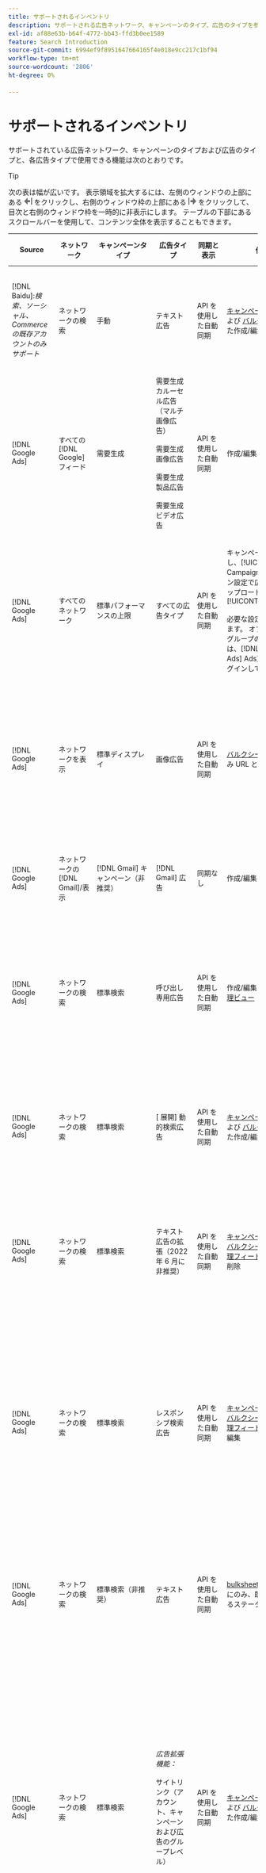 ```yaml
---
title: サポートされるインベントリ
description: サポートされる広告ネットワーク、キャンペーンのタイプ、広告のタイプを参照します。
exl-id: af88e63b-b64f-4772-bb43-ffd3b0ee1589
feature: Search Introduction
source-git-commit: 6994ef9f8951647664165f4e018e9cc217c1bf94
workflow-type: tm+mt
source-wordcount: '2806'
ht-degree: 0%

---
```


# サポートされるインベントリ

サポートされている広告ネットワーク、キャンペーンのタイプおよび広告のタイプと、各広告タイプで使用できる機能は次のとおりです。

>[!TIP]
>
>次の表は幅が広いです。 表示領域を拡大するには、左側のウィンドウの上部にある ![ 左側のウィンドウ枠を非表示にする ](/help/dsp/assets/hide-left-pane.png " 左側のウィンドウ枠を非表示にする ") をクリックし、右側のウィンドウ枠の上部にある ![右側のウィンドウを非表示](/help/dsp/assets/hide-right-pane.png "右側のウィンドウを非表示") をクリックして、目次と右側のウィンドウ枠を一時的に非表示にします。 テーブルの下部にあるスクロールバーを使用して、コンテンツ全体を表示することもできます。

| Source | ネットワーク | キャンペーンタイプ | 広告タイプ | 同期と表示 | 作成/編集 | 追跡 [^1] | 最適化 [^2] | 報告書 | Adobe Analytics サポート [^3] |
|----|----|----|----|----|----|----|----|----|----|
| [!DNL Baidu]:*検索、ソーシャル、Commerceの既存アカウントのみサポート* | ネットワークの検索 | 手動 | テキスト広告 | API を使用した自動同期 | [ キャンペーン管理ビュー ](/help/search-social-commerce/campaign-management/campaigns/campaign-management-options.md) および [ バルクシート ](/help/search-social-commerce/campaign-management/bulksheets/bulksheet-about.md) を使用した作成/編集 | はい | 手動 CPC 入札戦略のみを使用するキャンペーン | 広告レベルのデータ | 検索、ソーシャル、Commerce[!DNL Analytics] 広告レベルのデータを、検索、ソーシャル、Commerceからに <br><br> 信します。 | [!DNL Analytics] |
| [!DNL Google Ads] | すべての [!DNL Google] フィード | 需要生成 | 需要生成カルーセル広告（マルチ画像広告） <br><br> 需要生成画像広告 <br><br> 需要生成製品広告 <br><br> 需要生成ビデオ広告 | API を使用した自動同期 | 作成/編集オプションなし | はい | カルーセル広告と画像広告のみ。ハイブリッドポートフォリオのみ <br><br> 入札と入札戦略のターゲットは、最適化タイプの場合、キャンペーン予算と共にキャンペーンレベルで設定されます。 | 広告レベルのデータ | 検索、ソーシャル、Commerceへの広告レベルのデータ [ アップグレードされた AMO ID トラッキングコードを使用 ](/help/integrations/analytics/ids.md#amo-id-formats)[^4]<br><br> 検索、ソーシャル、Commerceからへの広告レベルのデータ | [!DNL Analytics] |
| [!DNL Google Ads] | すべてのネットワーク | 標準パフォーマンスの上限 | すべての広告タイプ | API を使用した自動同期 | キャンペーンを作成/編集し、[!UICONTROL Campaigns] のキャンペーン設定で広告アセットをアップロードします [!UICONTROL Campaigns]<br><br> 必要な設定のみを使用できます。 オプションの設定とグループのリストについては、[!DNL [!DNL Google Ads] Ads] エディターにログインしてください。 | はい | ハイブリッドポートフォリオでは <br><br> 入札戦略のターゲットのみが、キャンペーンの予算と共にキャンペーンレベルで設定されます。 | キャンペーンレベルのデータ <br><br> グループをリストするデータは使用できず、広告ネットワークは広告レベルのデータを提供しません。 | データを検索、ソーシャル、Commerceに [!DNL Analytics] 動 <br><br>Search、ソーシャル、Commerceから Analytics のキャンペーンレベルのデータ。 アップグレードされた [AMO ID トラッキングコード ](/help/integrations/analytics/ids.md#amo-id-formats) が必要です。 |
| [!DNL Google Ads] | ネットワークを表示 | 標準ディスプレイ | 画像広告 | API を使用した自動同期 | [ バルクシート ](/help/search-social-commerce/campaign-management/bulksheets/bulksheet-about.md) を使用してのみ URL とステータスを編集 | はい。広告ネットワーク内のトラッキングテンプレートにクリックトラッキングタグを手動で追加したとき | — | 広告レベルのデータ（ビュースルーデータなし） | 検索、ソーシャル、Commerce[!DNL Analytics] 広告レベルのデータを検索、ソーシャル、Commerceから Analytics に <br><br> プロイできますが、ビュースルーデータは使用できません |
| [!DNL Google Ads] | ネットワークの [!DNL Gmail]/表示 | [!DNL Gmail] キャンペーン（非推奨） | [!DNL Gmail] 広告 | 同期なし | 作成/編集オプションなし | — | — | 従来のキャンペーンレベルのデータのみ | 検索、ソーシャル、Commerceへの従来の Analytics データ <br><br> 検索、ソーシャル、Commerceからへの従来のキャンペーンレベルのデータ | [!DNL Analytics] |
| [!DNL Google Ads] | ネットワークの検索 | 標準検索 | 呼び出し専用広告 | API を使用した自動同期 | 作成/編集：[ キャンペーン管理ビュー ](/help/search-social-commerce/campaign-management/campaigns/campaign-management-options.md) | はい。アカウントレベルのランディングページサフィックスとトラッキングテンプレートを使用するか、[!DNL [!DNL Google Ads] Ads] マネージャー内の広告レベルで手動で追加します | — | 広告ネットワークからの広告グループレベルのインプレッション数およびクリック数のみ（売上高は含まない） | — |
| [!DNL Google Ads] | ネットワークの検索 | 標準検索 | \[ 展開\] 動的検索広告 | API を使用した自動同期 | [ キャンペーン管理ビュー ](/help/search-social-commerce/campaign-management/campaigns/campaign-management-options.md) および [ バルクシート ](/help/search-social-commerce/campaign-management/bulksheets/bulksheet-about.md) を使用した作成/編集 | はい | はい <br><br> キャンペーンで web サイトのドメインが指定されている場合は広告グループに対して、それ以外の場合は動的検索ターゲットに対して適用されます。 | キャンペーンレベルおよび広告グループレベルのデータ <br><br> 広告ネットワークは、広告レベルのデータを提供しません。 | 検索、ソーシャル、Commerce[!DNL Analytics] キャンペーンおよび広告グループレベルのデータを、検索、ソーシャル、Commerceからに <br><br> き出します。 | [!DNL Analytics] |
| [!DNL Google Ads] | ネットワークの検索 | 標準検索 | テキスト広告の拡張（2022 年 6 月に非推奨） | API を使用した自動同期 | [ キャンペーン管理ビュー ](/help/search-social-commerce/campaign-management/campaigns/campaign-management-options.md)、[ バルクシート ](/help/search-social-commerce/campaign-management/bulksheets/bulksheet-about.md) および [ 在庫管理フィード ](/help/search-social-commerce/campaign-management/inventory-feeds/inventory-feeds-about.md) のみを使用した削除 | はい | — | 広告レベルのデータ | 検索、ソーシャル、Commerce[!DNL Analytics] 広告レベルのデータを、検索、ソーシャル、Commerceからに <br><br> 信します。 | [!DNL Analytics] |
| [!DNL Google Ads] | ネットワークの検索 | 標準検索 | レスポンシブ検索広告 | API を使用した自動同期 | [ キャンペーン管理ビュー ](/help/search-social-commerce/campaign-management/campaigns/campaign-management-options.md)、[ バルクシート ](/help/search-social-commerce/campaign-management/bulksheets/bulksheet-about.md) および [ 在庫管理フィード ](/help/search-social-commerce/campaign-management/inventory-feeds/inventory-feeds-about.md) を使用して作成/編集 | はい | はい | 使用可能なすべての広告要素の広告レベルのデータ <br><br><b> 注：</b> [!DNL [!DNL Google Ads] Ads] は、広告として表示されたテキストの組み合わせに関するデータをネイティブエディター以外で提供していません。 各テキストの組み合わせのレポートについて詳しくは、[[!DNL [!DNL Google Ads] Ads] ドキュメント ](https://support.google.com/google-ads/answer/7684791) を参照してください。 | 検索、ソーシャル、Commerce[!DNL Analytics] 広告レベルのデータを、検索、ソーシャル、Commerceからに <br><br> 信します。 | [!DNL Analytics] |
| [!DNL Google Ads] | ネットワークの検索 | 標準検索（非推奨） | テキスト広告 | API を使用した自動同期 | [bulksheets](/help/search-social-commerce/campaign-management/bulksheets/bulksheet-about.md) を使用した場合にのみ、既存の広告に対するステータスの変更 | はい | はい | 広告レベルのデータ | 検索、ソーシャル、Commerce[!DNL Analytics] 広告レベルのデータを、検索、ソーシャル、Commerceからに <br><br> 信します。 | [!DNL Analytics] |
| [!DNL Google Ads] | ネットワークの検索 | 標準検索 | <i> 広告拡張機能：</i><br><br> サイトリンク（アカウント、キャンペーンおよび広告のグループレベル） | API を使用した自動同期 | [ キャンペーン管理ビュー ](/help/search-social-commerce/campaign-management/campaigns/campaign-management-options.md) および [ バルクシート ](/help/search-social-commerce/campaign-management/bulksheets/bulksheet-about.md) を使用した作成/編集 | —<br><br> サイトリンクには「トラッキングテンプレート」フィールドがありますが、検索、ソーシャルおよびCommerceは、クリックとその結果のコンバージョンを、個々のサイトリンクではなく、関連付けられたキーワードにマップします。 |  – 検索、ソーシャル、Commerceがサイトリンクに最適化されない。 代わりに、サイトリンクが含まれる広告に関連付けられたキーワードに対して最適化が行われます。 | —<br><br> 関連するキーワードのデータを使用できます。 ま [!DNL Google Ads]、サイトリンクレベルのパフォーマンスデータは、「[!DNL Campaigns]」タブ/[!DNL Ad Extensions] タブに表示されます。<br><br> サイトリンクのクリックによって発生した個々のコンバージョンを確認するには、[ トランザクションレポート ](/help/search-social-commerce/reports/management/basic-advanced/transaction-report.md) を生成します。 サイトリンクの [!UICONTROL Link Type] の列の値は <code>sl:&lt; サイトリンクテキスト > です</code>sl:See Current Offers など。 | 検索、ソーシャル、Commerceからに関連付けられたキーワードのみのデータ | [!DNL Analytics] |
| [!DNL Google Ads] | ネットワークの検索 | 標準検索 | <i> その他の広告拡張機能：</i><br><br>Callout 拡張機能 <br><br>Location 拡張機能 <br><br>Phone 拡張機能 | API を使用した自動同期 | [ キャンペーン管理ビュー ](/help/search-social-commerce/campaign-management/campaigns/campaign-management-options.md) を使用してコールアウトおよび電話拡張機能を管理します。<br><br> 場所の拡張機能は使用できません。既存の場所の拡張機能の関連付けは同期されますが、削除のみできます。 | —<br><br> サイトリンクには「トラッキングテンプレート」フィールドがありますが、検索、ソーシャルおよびCommerceは、クリックとその結果のコンバージョンを、個々のサイトリンクではなく、関連付けられたキーワードにマップします。<br><br> 他のタイプの広告エクステンションにはトラッキングする URL がなく、検索、ソーシャル、Commerceでコンバージョンデータをマッピングすることはできません。 | — | - <br><br>[!DNL Google Ads] は、広告の拡張機能のクリックを、拡張機能が含まれている広告に関連付けられたキーワードにマップします。<br><br> 検索、ソーシャル、Commerceでは、拡張レベルでのコストやクリックのデータを利用できません。 [!DNL Google Ads] では、コストを表示し、「[!DNL Campaigns]」タブ/「[!DNL Ad Extensions]」タブの拡張機能レベルでデータをクリックできます。<br><br> サイトリンクのクリックによって発生した個々のコンバージョンを確認するには、[ トランザクションレポート ](/help/search-social-commerce/reports/management/basic-advanced/transaction-report.md) を生成します。 サイトリンクの [!UICONTROL Link Type] の列は <code>sl:&lt; サイトリンクテキスト ></code>sl:See Current Offers など。 | 検索、ソーシャル、Commerceからに関連付けられたキーワードのみのデータ | [!DNL Analytics] |
| [!DNL Google Ads] | ショッピングネットワーク | 標準ショッピング | 商品ショッピング広告（Creativeタイプ「商品」） | API を使用した自動同期 | 広告コピーは、広告グループの製品グループに対して自動的に生成されます。 [ バルクシート ](/help/search-social-commerce/campaign-management/bulksheets/bulksheet-about.md) および [ 在庫管理フィード ](/help/search-social-commerce/campaign-management/inventory-feeds/inventory-feeds-about.md)<br><br> を使用してのみ広告ステータスを編集します。親キャンペーン、広告グループおよび製品グループを作成し、[ キャンペーン管理ビュー ](/help/search-social-commerce/campaign-management/campaigns/campaign-management-options.md)、[ バルクシート ](/help/search-social-commerce/campaign-management/bulksheets/bulksheet-about.md) および [ 在庫管理フィード ](/help/search-social-commerce/campaign-management/inventory-feeds/inventory-feeds-about.md) を使用してそのステータスのみを編集できます。 | はい。広告ネットワーク内のトラッキングテンプレートにクリックトラッキングタグを手動で追加したとき | はい | キャンペーンレベル、広告グループレベルおよび製品グループレベルのデータ [!DNL Google Ads] は、ショッピングキャンペーンの広告レベルのパフォーマンスデータは提供されません。 | 検索、ソーシャル、Commerce[!DNL Analytics] キャンペーン、広告グループおよび商品グループの各レベルのデータを、検索、ソーシャル、Commerceからにデータを <br><br> き出します。 | [!DNL Analytics] |
| [!DNL Google Ads] | [!DNL YouTube] | ビデオ | ビデオ広告 | API 経由で同期するには、[ オプトイン ](/help/search-social-commerce/tools/sync-inventory.md)<br><br> ベーシック広告の詳細のみ必要で、サムネールは不要です | 作成/編集オプションなし | はい。広告ネットワーク内のトラッキングテンプレートにクリックトラッキングタグを手動で追加したとき | ハイブリッドポートフォリオのみで [!UICONTROL Maximize Conversions] 入札戦略を使用するキャンペーン <br><br> ハイブリッドポートフォリオには、[!DNL YouTube] キャンペーンのみを含める必要があります。 | キャンペーンレベルおよび広告グループレベルのデータ <br><br> 広告ネットワークは、広告レベルのデータを提供しません。 | 検索、ソーシャル、Commerce[!DNL Analytics] キャンペーンおよび広告グループレベルのデータを、検索、ソーシャル、Commerceからに <br><br> き出します。 | [!DNL Analytics] |
| [!DNL Microsoft Advertising] | すべてのネットワーク | 標準パフォーマンスの上限 | すべての広告タイプ | API を使用した自動同期 | [!UICONTROL Campaigns]/[!UICONTROL Campaigns] でキャンペーンを作成/編集します。 | はい | ハイブリッドポートフォリオでは <br><br> 入札戦略のターゲットのみが、キャンペーンの予算と共にキャンペーンレベルで設定されます。 | アセットグループレベルのデータ <br><br> 広告ネットワークは、広告レベルのデータを提供しません。 | 検索、ソーシャル、Commerceへのデータの [!DNL Analytics] き出し <br><br> 検索、ソーシャル、Commerceから | [!DNL Analytics] |
| [!DNL Microsoft Advertising] | オーディエンスネットワーク | Audience Campaign タイプ：<br><br> 「[!UICONTROL Audience (image)]」および「[!UICONTROL Audience] （フィード）」） | レスポンシブ広告 <br><br> オーディエンスネットワーク専用の画像ベースの広告と製品フィードベースの広告を含みます | API を使用した自動同期 | [ キャンペーン管理ビュー ](/help/search-social-commerce/campaign-management/campaigns/campaign-management-options.md) および [ バルクシート ](/help/search-social-commerce/campaign-management/bulksheets/bulksheet-about.md) を使用した作成/編集 | はい | 強化された CPC （eCPC）キャンペーン。ハイブリッドポートフォリオで [!UICONTROL Maximize Conversions] 入札戦略を使用するキャンペーン | 広告レベルのデータ | 検索、ソーシャル、Commerce[!DNL Analytics] 広告レベルのデータを、検索、ソーシャル、Commerceからに <br><br> 信します。 | [!DNL Analytics] |
| [!DNL Microsoft Advertising] | オーディエンスネットワーク | [!UICONTROL Audience Video] | レスポンシブ広告 | API を使用した自動同期 | [ キャンペーン管理ビュー ](/help/search-social-commerce/campaign-management/campaigns/campaign-management-options.md) を使用して、親キャンペーンおよび広告グループを作成します。 | はい | 拡張 CPC （eCPC）キャンペーン <br><br> は対応CPM キャンペーンでは利用できません | 広告レベルのデータ | 検索、ソーシャル、Commerce[!DNL Analytics] 広告レベルのデータを、検索、ソーシャル、Commerceからに <br><br> 信します。 | [!DNL Analytics] |
| [!DNL Microsoft Advertising] | オーディエンスネットワーク | [!UICONTROL Audience CTV Video] | レスポンシブ広告 | API を使用した自動同期 | [ キャンペーン管理ビュー ](/help/search-social-commerce/campaign-management/campaigns/campaign-management-options.md) を使用して、親キャンペーンおよび広告グループを作成します。 | はい | 拡張 CPC （eCPC）キャンペーン <br><br> は対応CPM キャンペーンでは利用できません | 広告レベルのデータ | 検索、ソーシャル、Commerce[!DNL Analytics] 広告レベルのデータを、検索、ソーシャル、Commerceからに <br><br> 信します。 | [!DNL Analytics] |
| [!DNL Microsoft Advertising] | オーディエンスネットワーク | 検索 | 「[!DNL Prefer Audience Ad Format]」が選択された展開済みテキスト広告 | API を使用した自動同期 | [ キャンペーン管理ビュー ](/help/search-social-commerce/campaign-management/campaigns/campaign-management-options.md)<br><br> 画像広告拡張機能のサポートなし | はい | はい | 広告レベルのデータ | 検索、ソーシャル、Commerce[!DNL Analytics] 広告レベルのデータを、検索、ソーシャル、Commerceからに <br><br> 信します。 | [!DNL Analytics] |
| [!DNL Microsoft Advertising] | オーディエンスと検索ネットワーク | ブランドのショッピングキャンペーン：<br><br> ブランドショッピング：入札戦略を使用 [!UICONTROL Manual CPC]<br><br> ブランドプロモーション：入札戦略 [!UICONTROL Cost per Sale] を使用 | 製品広告 | API を使用した自動同期 | [ キャンペーン管理表示 ](/help/search-social-commerce/campaign-management/campaigns/campaign-management-options.md) を使用して、親キャンペーン、広告グループ、製品グループを作成します。 | はい | 不可 | 製品グループレベルデータ | 検索、ソーシャル、Commerceへのデータの [!DNL Analytics] き出し <br><br> 検索、ソーシャル、Commerceからへの製品グループレベルデータの書き出し | [!DNL Analytics] |
| [!DNL Microsoft Advertising] | [!DNL Microsoft Store] | ストア広告 | 製品広告 | API を使用した自動同期 | [ キャンペーン管理表示 ](/help/search-social-commerce/campaign-management/campaigns/campaign-management-options.md) を使用して、親キャンペーン、広告グループ、製品グループを作成します。 | はい | [!UICONTROL Manual CPC] キャンペーンの場合は「はい」です。 <br><br>[!UICONTROL Manual CPA] キャンペーンでは使用できません。 | 製品グループレベルデータ | 検索、ソーシャル、Commerceへのデータの [!DNL Analytics] き出し <br><br> 検索、ソーシャル、Commerceからへの製品グループレベルデータの書き出し | [!DNL Analytics] |
| [!DNL Microsoft Advertising] | ネットワークの検索 | 検索 | \[ 展開\] 動的検索広告 | API を使用した自動同期 | [ キャンペーン管理ビュー ](/help/search-social-commerce/campaign-management/campaigns/campaign-management-options.md) および [ バルクシート ](/help/search-social-commerce/campaign-management/bulksheets/bulksheet-about.md) を使用した作成/編集 | はい | はい | 広告レベルのデータ | 検索、ソーシャル、Commerce[!DNL Analytics] 広告レベルのデータを、検索、ソーシャル、Commerceからに <br><br> 信します。 | [!DNL Analytics] |
| [!DNL Microsoft Advertising] | ネットワークの検索 | 検索 | テキスト広告の拡張（2023 年 2 月に非推奨） | API を使用した自動同期 | [ キャンペーン管理ビュー ](/help/search-social-commerce/campaign-management/campaigns/campaign-management-options.md)、[ バルクシート ](/help/search-social-commerce/campaign-management/bulksheets/bulksheet-about.md)、および [ 在庫管理フィード ](/help/search-social-commerce/campaign-management/inventory-feeds/inventory-feeds-about.md) を使用してのみ、既存の広告のステータスを編集します | はい | はい | 広告レベルのデータ | 検索、ソーシャル、Commerce[!DNL Analytics] 広告レベルのデータを、検索、ソーシャル、Commerceからに <br><br> 信します。 | [!DNL Analytics] |
| [!DNL Microsoft Advertising] | ネットワークの検索 | 検索 | マルチメディア広告 | API を使用した自動同期 | [ キャンペーン管理ビュー ](/help/search-social-commerce/campaign-management/campaigns/campaign-management-options.md) を使用して作成/編集。 [ バルクシート ](/help/search-social-commerce/campaign-management/bulksheets/bulksheet-about.md) 内のみのステータスおよび URL のサポートも編集します | はい | はい | 広告レベルのデータ | 検索、ソーシャル、Commerce[!DNL Analytics] 広告レベルのデータを、検索、ソーシャル、Commerceからに <br><br> 信します。 | [!DNL Analytics] |
| [!DNL Microsoft Advertising] | ネットワークの検索 | 検索 | レスポンシブ検索広告 | API を使用した自動同期 | [ キャンペーン管理ビュー ](/help/search-social-commerce/campaign-management/campaigns/campaign-management-options.md)、[ バルクシート ](/help/search-social-commerce/campaign-management/bulksheets/bulksheet-about.md) および [ 在庫管理フィード ](/help/search-social-commerce/campaign-management/inventory-feeds/inventory-feeds-about.md) を使用して作成/編集 | はい | はい | 広告レベルのデータ | 検索、ソーシャル、Commerce[!DNL Analytics] 広告レベルのデータを、検索、ソーシャル、Commerceからに <br><br> 信します。 | [!DNL Analytics] |
| [!DNL Microsoft Advertising] | ネットワークの検索 | 検索 | 標準テキスト広告（2017 年に非推奨） | API を使用した自動同期 | [ キャンペーン管理ビュー ](/help/search-social-commerce/campaign-management/campaigns/campaign-management-options.md) および [ バルクシート ](/help/search-social-commerce/campaign-management/bulksheets/bulksheet-about.md) のみを使用して編集 | はい | はい | 広告レベルのデータ | 検索、ソーシャル、Commerce[!DNL Analytics] 広告レベルのデータを、検索、ソーシャル、Commerceからに <br><br> 信します。 | [!DNL Analytics] |
| [!DNL Microsoft Advertising] | ネットワークの検索 | 標準検索 | <i>Ad 拡張機能：</i><br><br>Sitelink （キャンペーンレベル） | API を使用した自動同期 | [ キャンペーン管理ビュー ](/help/search-social-commerce/campaign-management/campaigns/campaign-management-options.md) および [ バルクシート ](/help/search-social-commerce/campaign-management/bulksheets/bulksheet-about.md) を使用した作成/編集 | —<br><br> キャンペーンレベルのサイトリンクには「[!UICONTROL Tracking Template]」フィールドがありますが、検索、ソーシャルおよびCommerceでは、クリック数と結果のコンバージョンが、個々のサイトリンクではなく、関連付けられたキーワードにマップされます。 | —<br><br> 検索、ソーシャル、Commerceがサイトリンクに最適化されない。 代わりに、サイトリンクが含まれる広告に関連付けられたキーワードに対して最適化が行われます。 | —<br><br> 関連するキーワードのデータを使用できます。 サイトリンクレベルのパフォーマンスデータの場合は、広告エディター [!DNL Microsoft Advertising] 使用します。<br><br> サイトリンクのクリックによって発生した個々のコンバージョンを確認するには、[ トランザクションレポート ](/help/search-social-commerce/reports/management/basic-advanced/transaction-report.md) を生成します。 サイトリンクの [!UICONTROL Link Type] の列は <code>sl:&lt; サイトリンクテキスト ></code>sl:See Current Offers など。 | 検索、ソーシャル、Commerceからに関連付けられたキーワードのみのデータ | [!DNL Analytics] |
| [!DNL Microsoft Advertising] | ショッピングネットワーク | 標準ショッピング | 製品広告 | API を使用した自動同期 | [ キャンペーン管理ビュー ](/help/search-social-commerce/campaign-management/campaigns/campaign-management-options.md) および [ バルクシート ](/help/search-social-commerce/campaign-management/bulksheets/bulksheet-about.md) を使用してのみプロモーションラインを作成/編集します。広告は自動的に生成されます。 [ キャンペーン管理ビュー ](/help/search-social-commerce/campaign-management/campaigns/campaign-management-options.md)、[ バルクシート ](/help/search-social-commerce/campaign-management/bulksheets/bulksheet-about.md)、および [ 在庫管理フィード ](/help/search-social-commerce/campaign-management/inventory-feeds/inventory-feeds-about.md) を使用して、親キャンペーン、広告グループ、製品グループを作成できます。 | はい。広告ネットワーク内のトラッキングテンプレートにクリックトラッキングタグを手動で追加したとき | はい | 広告レベルのデータ <br><br> ショッピング広告のクリックによる個々のコンバージョンを確認するには、[ トランザクションレポート ](/help/search-social-commerce/reports/management/basic-advanced/transaction-report.md) を生成します。商品リストの [!UICONTROL Link Type] 列は `pla:&lt;product ID&gt;` です（pla:8525822 など）。 | 検索、ソーシャル、Commerce[!DNL Analytics] 広告レベルのデータを、検索、ソーシャル、Commerceからに <br><br> 信します。 | [!DNL Analytics] |
| [!DNL Microsoft Advertising] | ショッピングネットワーク：スマートショッピング | スマートショッピング（検索、ソーシャル、CommerceのBeta機能） | 製品広告 | デフォルトでは API を介した自動同期が使用されていますが、オプトアウト [ できます ](/help/search-social-commerce/tools/sync-inventory.md) | 作成/編集オプションなし | はい。広告ネットワーク内のトラッキングテンプレートにクリックトラッキングタグを手動で追加したとき | [!UICONTROL Maximize Conversion Value] と [!UICONTROL tROAS] の入札戦略を備えた検索キャンペーンは、ハイブリッドポートフォリオでのみ可能です <br><br> 目標には [!DNL Adobe] 指標のみを含める必要があり、検索、ソーシャル、Commerceの目標を [!DNL Microsoft Advertising] にアップロードできるようにする必要があります。 | 広告レベルのデータ <br><br> ショッピング広告のクリックによる個々のコンバージョンを確認するには、[ トランザクションレポート ](/help/search-social-commerce/reports/management/basic-advanced/transaction-report.md) を生成します。商品リストの [!UICONTROL Link Type] 列は `pla:&lt;product ID&gt;` です（pla:8525822 など）。 | 検索、ソーシャル、Commerce[!DNL Analytics] 広告レベルのデータを、検索、ソーシャル、Commerceからに <br><br> 信します。 | [!DNL Analytics] |
| [!DNL Naver] | ネットワークの検索 | Web サイト | テキスト広告 | —<br><br> 同期はありませんが、アカウント構造を手動でレプリケートし、レポートおよびコンバージョンアトリビューションの毎日のトラフィック指標をアップロードできます <br><br>[ 実装  [!DNL Naver]  トラッキング専用アカウント ](/help/search-social-commerce/campaign-management/naver-tracking-only-account-implement.md) を参照してください。 | 作成/編集オプションなし <br><br>[ バルクシートテンプレート ](/help/search-social-commerce/campaign-management/bulksheets/bulksheet-about.md) を使用して、アカウント構造を手動でレプリケート/編集できます。 | はい。クリック追跡タグを広告ネットワーク内のキーワード設定に追加した場合は有効です | —<br><br> 入札なし | 広告レベルのデータ | データを検索、ソーシャル、Commerceに [!DNL Analytics] 動できますが、その逆は行いません |
| [!DNL Pinterest] （同期のサポートは 2022 年に終了しました） | ネットワークの検索 | 検索プレースメントのみを使用したキャンペーンとキーワードターゲティングを使用した広告グループのトラフィックキャンペーン | 昇格済みピン | 2022 年 7 月 21 日（PT）まで、同期 <br><br> レガシーアカウント情報は読み取り専用として利用できません。 | 作成/編集オプションなし | — | — | 2022 年 7 月 21 日（PT）まで同期された、Pinterestのみからの従来の広告レベルのインプレッション数とクリック数（売上高は含まない）。 | データを検索、ソーシャル、Commerceに [!DNL Analytics] 動できますが、その逆は行いません |
| [!DNL Yahoo! Display Network] | ネットワークを表示 | 表示 | バナー広告、レスポンシブ画像広告 | API 経由の自動同期（読み取り専用） | 作成/編集オプションなし | はい。広告ネットワーク内のトラッキングテンプレートにクリックトラッキングタグを手動で追加したとき | 入札戦略 [!UICONTROL Manual CPC] 持つキャンペーンのみ <br><br> 広告グループ内のすべての広告に同じ入札が適用されます。 | 広告レベルのデータ | 検索、ソーシャル、Commerce[!DNL Analytics] 広告レベルのデータを、検索、ソーシャル、Commerceからに <br><br> 信します。 | [!DNL Analytics] |
| [!DNL Yahoo! Display Network] | ネットワークの検索 | 検索 | テキスト広告（長文と短文） | API を使用した自動同期 | 作成/編集オプションなし | はい。広告ネットワーク内のトラッキングテンプレートにクリックトラッキングタグを手動で追加したとき | 手動の CPC 入札戦略のみを使用したキャンペーン <br><br> 広告グループ内のすべての広告に同じ入札が適用されます。 | 広告レベルのデータ | 検索、ソーシャル、Commerce[!DNL Analytics] 広告レベルのデータを、検索、ソーシャル、Commerceからに <br><br> 信します。 | [!DNL Analytics] |
| [!DNL Yahoo! Japan Ads] | ネットワークの検索 | スポンサー付き検索 | 拡張テキスト広告 <br><br> （従来の広告のみ。レスポンシブ検索の代わりに 2022 年 9 月に非推奨） | API を使用した自動同期 | [ キャンペーン管理ビュー ](/help/search-social-commerce/campaign-management/campaigns/campaign-management-options.md)、[ バルクシート ](/help/search-social-commerce/campaign-management/bulksheets/bulksheet-about.md) および [ 在庫管理フィード ](/help/search-social-commerce/campaign-management/inventory-feeds/inventory-feeds-about.md) のみを使用して削除 | はい | 入札戦略のみ [!UICONTROL Manual CPC] 持つキャンペーン | 広告レベルのデータ | 検索、ソーシャル、Commerce[!DNL Analytics] 広告レベルのデータを、検索、ソーシャル、Commerceからに <br><br> 信します。 | [!DNL Analytics] |
| [!DNL Yahoo! Japan Ads] | ネットワークの検索 | スポンサー付き検索 | レスポンシブ検索広告 | API を使用した自動同期 | 作成/編集オプションなし | はい、広告ネットワーク内にクリックトラッキングタグを手動で追加した場合は使用可能です | 入札戦略のみ [!UICONTROL Manual CPC] 持つキャンペーン | 広告レベルのデータ | 検索、ソーシャル、Commerce[!DNL Analytics] 広告レベルのデータを、検索、ソーシャル、Commerceからに <br><br> 信します。 | [!DNL Analytics] |
| [!DNL Yahoo! Japan Ads] | ネットワークの検索 | スポンサー付き検索 | 標準テキスト広告（2017 年に非推奨） | API を使用した自動同期 | [bulksheets](/help/search-social-commerce/campaign-management/bulksheets/bulksheet-about.md) を使用してのみ削除 | はい | 入札戦略のみ [!UICONTROL Manual CPC] 持つキャンペーン | 広告レベルのデータ | 検索、ソーシャル、Commerce[!DNL Analytics] 広告レベルのデータを、検索、ソーシャル、Commerceからに <br><br> 信します。 | [!DNL Analytics] |
| [!DNL Yahoo Native] （同期のサポートは 2022 年に終了しました） | ネイティブネットワーク | ネイティブ | テキスト広告 | 2022 年 3 月 10 日まで、同期 <br><br> レガシーアカウント情報は読み取り専用として利用できません。 | 作成/編集オプションなし | — | — | —<br><br>2022 年 3 月 10 日（PT）まで同期されたレガシー広告レベルのデータ。 | データを検索、ソーシャル、Commerceに [!DNL Analytics] 動できますが、その逆は行いません |
| [!DNL Yandex] | ネットワークの検索 | 検索 | テキスト広告 | API を使用した自動同期 | [ キャンペーン管理ビュー ](/help/search-social-commerce/campaign-management/campaigns/campaign-management-options.md)、[ バルクシート ](/help/search-social-commerce/campaign-management/bulksheets/bulksheet-about.md) および [ 在庫管理フィード ](/help/search-social-commerce/campaign-management/inventory-feeds/inventory-feeds-about.md) を使用して作成/編集 | はい | CPC 入札戦略のみを使用したキャンペーン | 広告レベルのデータ | 検索、ソーシャル、Commerce[!DNL Analytics] 広告レベルのデータを、検索、ソーシャル、Commerceからに <br><br> 信します。 | [!DNL Analytics] |
| [!DNL Yandex] | ネットワークを表示 | 表示/コンテンツ | テキスト広告 | API を使用した自動同期 | [ キャンペーン管理ビュー ](/help/search-social-commerce/campaign-management/campaigns/campaign-management-options.md)、[ バルクシート ](/help/search-social-commerce/campaign-management/bulksheets/bulksheet-about.md) および [ 在庫管理フィード ](/help/search-social-commerce/campaign-management/inventory-feeds/inventory-feeds-about.md) を使用して作成/編集 | はい | CPC 入札戦略のみを使用したキャンペーン | 広告レベルのデータ | 検索、ソーシャル、Commerce[!DNL Analytics] 広告レベルのデータを、検索、ソーシャル、Commerceからに <br><br> 信します。 | [!DNL Analytics] |

[^1]：ほとんどの広告ネットワークおよびキャンペーンタイプでは、アクティブなキャンペーンの「[!UICONTROL EF Redirect]」および「[!UICONTROL Auto Upload]」トラッキング設定（キャンペーンレベルで設定されるか、アカウント設定から継承）を有効にすると、検索、ソーシャルおよびCommerceは、同期されるたびに広告グループコンポーネントのトラッキング URL を自動的に作成し、広告ネットワークにアップロードします。 それ以外の場合は、トラッキング URL を生成して、アカウント、キャンペーンまたはキャンペーンコンポーネントの設定に追加する必要があります。 [ 広告ネットワークとオブジェクトでクリックトラッキング URL を生成するタイミングと方法 ](/help/search-social-commerce/tracking/click-tracking-ways-to-generate.md) を参照してください。

[^2]：詳しくは、「[ 入札戦略による最適化のサポート ](/help/search-social-commerce/new-ui/manage/portfolios/portfolio-about.md#optimization-by-bid-strategy)」を参照してください。

[^3]: Adobe Analyticsとの統合が必要です。 [Analytics for Adobe Advertisingの概要 ](https://experienceleague.adobe.com/docs/advertising/integrations/analytics/overview.html) を参照してください。

[^4]:[!DNL Analytics] データは、アカウントに通常使用している AMO ID 形式に関係なく、アップグレードされた AMO ID トラッキングパラメーター（`s_kwcid` で始まる）を使用して、検索、ソーシャル、Commerceに送信されます。 古いバージョンの AMO ID を通常使用している場合は、最適なエクスペリエンスを得るために、新しい AMO ID 形式にアップグレードすることをお勧めします。 ただし、クリック/コストデータと売上高データが異なる AMO ID を使用してトラッキングされている場合でも、どちらのデータセットも、同じキャンペーンおよびアカウントの下で完全に分類され集計されます。
